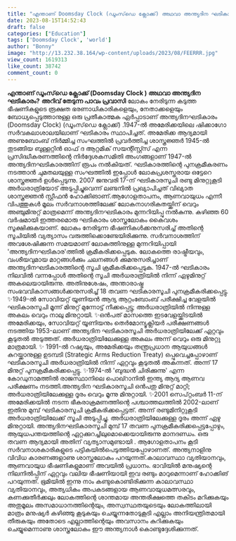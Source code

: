```yaml
---
title: "എന്താണ് Doomsday Clock (ഡൂംസ്‌ഡെ ക്ലോക്ക്) അഥവാ അന്ത്യദിന ഘടികാരം?"
date: 2023-08-15T14:52:43
draft: false
categories: ["Education"]
tags: ['Doomsday Clock', 'world']
author: "Bonny"
image: "http://13.232.38.164/wp-content/uploads/2023/08/FEERRR.jpg"
view_count: 1619313
like_count: 38742
comment_count: 0
---
```


**എന്താണ് ഡൂംസ്‌ഡെ ക്ലോക്ക് (Doomsday Clock ) അഥവാ അന്ത്യദിന ഘടികാരം?** **അറിവ് തേടുന്ന പാവം പ്രവാസി** ലോകം നേരിടുന്ന കടുത്ത ഭീഷണികളുടെ രൂക്ഷത ഭരണാധികാരികളെയും, നേതാക്കളെയും ബോധ്യപ്പെടുത്താനുള്ള ഒരു പ്രതീകാത്മക ഏർപ്പാടാണ് അന്ത്യദിനഘടികാരം (Doomsday Clock) (ഡൂംസ്‌ഡെ ക്ലോക്ക്) .1947-ൽ അമേരിക്കയിലെ ഷിക്കാഗോ സർവകലാശാലയിലാണ്‌ ഘടികാരം സ്ഥാപിച്ചത്. അമേരിക്ക ആദ്യമായി അണുബോംബ് നിർമ്മിച്ച സംഘത്തിൽ പ്രവർത്തിച്ച ശാസ്ത്രജ്ഞർ 1945-ൽ തുടങ്ങിയ ബുള്ളറ്റിൻ ഓഫ് ദ ആറ്റമിക് സയന്റിസ്റ്റ്സ്‌ എന്ന പ്രസിദ്ധീകരണത്തിന്റെ നിർദ്ദേശകസമിതി അംഗങ്ങളാണ് 1947-ൽ അന്ത്യദിനഘടികാരത്തിന് രൂപം നൽകിയത്. ഘടികാരത്തിന്റെ പുനക്രമീകരണം നടത്താൻ ചുമതലയുള്ള സംഘത്തിൽ ഇപ്പോൾ ലോകപ്രശസ്തരായ ഒട്ടേറെ ശാസ്ത്രജ്ഞർ ഉൾപ്പെടുന്നു. 2007 ജനുവരി 17-ന് ഘടികാരസൂചി രണ്ടു മിനുറ്റുകൂടി അർധരാത്രിയോട് അടുപ്പിച്ചുവെന്ന് ലണ്ടനിൽ പ്രഖ്യാപിച്ചത് വിഖ്യാത ശാസ്ത്രജ്ഞൻ സ്റ്റീഫൻ ഹോക്കിങാണ്.ആഗോളതാപനം, ആണവായുധം എന്നീ വിപത്തുകൾ മൂലം സർവനാശത്തിലേക്ക് ലോകനാഗരികതയ്ക്കിന് വെറും അഞ്ചുമിനുറ്റ് മാത്രമെന്ന് അന്ത്യദിനഘടികാരം മുന്നറിയിപ്പു നൽകുന്നു. കഴിഞ്ഞ 60 വർഷമായി ഇത്തരമൊരു ഘടികാരം ശാസ്ത്രലോകം കൈവശം സൂക്ഷിക്കുകയാണ്. ലോകം നേരിടുന്ന ഭീഷണികൾക്കനുസരിച്ച് അതിന്റെ സൂചിയിൽ വ്യത്യാസം വരുത്തിക്കൊണ്ടേയിരിക്കുന്നു. സർവനാശത്തിന് അവശേഷിക്കുന്ന സമയമാണ് ലോകത്തിനുള്ള മുന്നറിയിപ്പായി 'അന്ത്യദിനഘടികാര'ത്തിൽ ക്രമീകരിക്കപ്പെടുക. ലോകത്തെ രാഷ്ട്രീയവും, വംശീയവുമായ മാറ്റങ്ങൾക്കും ചലനങ്ങൾ ക്കുമനുസരിച്ചാണ് അന്ത്യദിനഘടികാരത്തിന്റെ സൂചി ക്രമീകരിക്കപ്പെടുക. 1947-ൽ ഘടികാരം നിലവിൽ വന്നപ്പോൾ അതിന്റെ സൂചി അർധരാത്രിയിൽ നിന്ന് ഏഴുമിനുറ്റ് അകലെയായിരുന്നു. അതിനുശേഷം, അന്താരാഷ്ട്ര സംഭവവികാസങ്ങൾക്കനുസരിച്ച് 18 തവണ ഘടികാരസൂചി പുനക്രമീകരിക്കപ്പെട്ടു. [](http://13.232.38.164/wp-content/uploads/2023/08/FEERRR.jpg)✨1949-ൽ സോവിയറ്റ് യൂണിയൻ ആദ്യ ആറ്റംബോംബ് പരീക്ഷിച്ച വേളയിൽ ഘടികാരസൂചി മൂന്ന് മിനുറ്റ് മുന്നോട്ട് നീക്കപ്പെട്ടു; അർധരാത്രിയിൽ നിന്നുള്ള അകലം വെറും നാലു മിനുറ്റായി. ✨ഒൻപത് മാസത്തെ ഇടവേളയ്ക്കിടയിൽ അമേരിക്കയും, സോവിയറ്റ് യൂണിയനും തെർമോന്യൂക്ലിയർ പരീക്ഷണങ്ങൾ നടത്തിയ 1953-ലാണ് അന്ത്യദിന ഘടികാരസൂചി അർധരാത്രിയിലേക്ക് ഏറ്റവും കൂടുതൽ അടുത്തത്. അർധരാത്രിയിലേക്കുള്ള അകലം അന്ന് വെറും ഒരു മിനുറ്റു മാത്രമായി. ✨ 1991-ൽ റഷ്യയും, അമേരിക്കയും തന്ത്രപ്രധാന ആയുധങ്ങൾ കുറയ്ക്കാനുള്ള ഉടമ്പടി (Strategic Arms Reduction Treaty) ഒപ്പുവെച്ചപ്പോഴാണ് ഘടികാരസൂചി അർധരാത്രിയിൽ നിന്ന് ഏറ്റവും കൂടുതൽ അകന്നത്. അന്ന് 17 മിനുറ്റ് പുനക്രമീകരിക്കപ്പെട്ടു. ✨1974-ൽ 'ബുദ്ധൻ ചിരിക്കുന്നു' എന്ന കോഡുനാമത്തിൽ രാജസ്ഥാനിലെ പൊഖ്റാനിൽ ഇന്ത്യ ആദ്യ ആണവ പരീക്ഷണം നടത്തി.അന്ത്യദിന ഘടികാരസൂചി ഒൻപതു മിനുറ്റ് മാറ്റി; അർധരാത്രിയിലേക്കുള്ള ദൂരം വെറും മൂന്നു മിനുറ്റായി. ✨2001 സെപ്റ്റംബർ 11-ന് അമേരിക്കയിൽ നടന്ന ഭീകരാക്രമണത്തിന്റെ പശ്ചാത്തലത്തിൽ 2002-ലാണ് ഇതിനു മുമ്പ് ഘടികാരസൂചി ക്രമീകരിക്കപ്പെട്ടത്. അന്ന് രണ്ടുമിനിറ്റുകൂടി അർധരാത്രിയിലേക്ക് സൂചി അടുപ്പിച്ചു. അർധരാത്രിയിലേക്കുള്ള ദൂരം അന്ന് ഏഴു മിനുറ്റായി. അന്ത്യദിനഘടികാരസൂചി മുമ്പ് 17 തവണ പുനക്രമീകരിക്കപ്പെട്ടപ്പോഴും, ആയുധപന്തയത്തിന്റെ ഏറ്റക്കുറച്ചിലുമൊക്കെയായിരുന്നു മാനദണ്ഡം. ഒരു തവണ ആദ്യമായി അതിന് വ്യത്യാസമുണ്ടായി . ആഗോളതാപനം കൂടി സർവനാശകാരികളുടെ പട്ടികയിൽപെടുത്തിയപ്പോഴാണത്. അന്ത്യനാളിനു വിവിധ കാരണങ്ങളാണു ശാസ്ത്രലോകം പറയുന്നത്.കാലാവസ്ഥാ വ്യതിയാനവും, ആണവായുധ ഭീഷണികളുമാണ് അവയില്‍ പ്രധാനം. ഭാവിയില്‍ മനുഷ്യന്റെ നിലനില്‍പ്പിന് ഏറ്റവും വലിയ ഭീഷണിയായി ഇവ രണ്ടും മാറുമെന്നാണ് ഹോക്കിങ് പറയുന്നത്. ഭൂമിയില്‍ ഇന്നു നാം കണ്ടുകൊണ്ടിരിക്കുന്ന കാലാവസ്ഥാ വ്യതിയാനവും, അത്യധികം അപകടങ്ങളായ ആണവായുധമത്സരവും, കണക്കുതീര്‍ക്കലും ലോകത്തിന്റെ ശാന്തമായ അന്തരീക്ഷത്തെ തകിടം മറിക്കുകയും അതുമൂലം അസമാധാനത്തിന്റെയും, അസ്വസ്ഥതയുടെയും ലോകത്തിലായി മാത്രം മനുഷ്യര്‍ കഴിഞ്ഞു കൂടുകയും ചെയ്യുന്നതോടുകൂടി എല്ലാം അനിയന്ത്രിതമായി തീരുകയും അതോടെ എല്ലാത്തിന്റെയും അവസാനം കുറിക്കുകയും ചെയ്യുമെന്നാണു ശാസ്ത്രലോകം ഈ അന്ത്യനാള്‍ കൊണ്ടുദ്ദേശിക്കുന്നത്.
